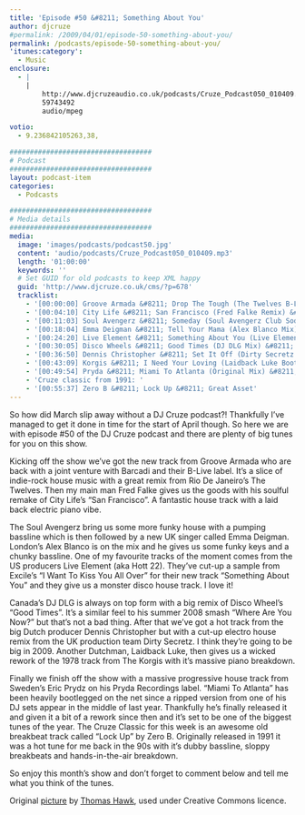 ```yaml
---
title: 'Episode #50 &#8211; Something About You'
author: djcruze
#permalink: /2009/04/01/episode-50-something-about-you/
permalink: /podcasts/episode-50-something-about-you/
'itunes:category':
  - Music
enclosure:
  - |
    |
        http://www.djcruzeaudio.co.uk/podcasts/Cruze_Podcast050_010409.mp3
        59743492
        audio/mpeg

votio:
  - 9.236842105263,38,

###################################
# Podcast
###################################
layout: podcast-item
categories:
  - Podcasts

###################################
# Media details
###################################
media:
  image: 'images/podcasts/podcast50.jpg'
  content: 'audio/podcasts/Cruze_Podcast050_010409.mp3'
  length: '01:00:00'
  keywords: ''
  # Set GUID for old podcasts to keep XML happy
  guid: 'http://www.djcruze.co.uk/cms/?p=678'
  tracklist:
    - '[00:00:00] Groove Armada &#8211; Drop The Tough (The Twelves B-Live Club Remix) &#8211; B-Live'
    - '[00:04:10] City Life &#8211; San Francisco (Fred Falke Remix) &#8211; Onelove'
    - '[00:11:03] Soul Avengerz &#8211; Someday (Soul Avengerz Club Soda Mix) &#8211; Soda Records'
    - '[00:18:04] Emma Deigman &#8211; Tell Your Mama (Alex Blanco Mix) &#8211; Storm Records'
    - '[00:24:20] Live Element &#8211; Something About You (Live Element Remix) &#8211; Gossip Records'
    - '[00:30:05] Disco Wheels &#8211; Good Times (DJ DLG Mix) &#8211; 3Beat Blue'
    - '[00:36:50] Dennis Christopher &#8211; Set It Off (Dirty Secretz Mix) &#8211; Spinnin Records'
    - '[00:43:09] Korgis &#8211; I Need Your Loving (Laidback Luke Bootleg) &#8211; White'
    - '[00:49:54] Pryda &#8211; Miami To Atlanta (Original Mix) &#8211; Pryda Recordings'
    - 'Cruze classic from 1991: '
    - '[00:55:37] Zero B &#8211; Lock Up &#8211; Great Asset'
---
```


So how did March slip away without a DJ Cruze podcast?! Thankfully I&#8217;ve managed to get it done in time for the start of April though. So here we are with episode #50 of the DJ Cruze podcast and there are plenty of big tunes for you on this show.

Kicking off the show we&#8217;ve got the new track from Groove Armada who are back with a joint venture with Barcadi and their B-Live label. It&#8217;s a slice of indie-rock house music with a great remix from Rio De Janeiro&#8217;s The Twelves. Then my main man Fred Falke gives us the goods with his soulful remake of City Life&#8217;s &#8220;San Francisco&#8221;. A fantastic house track with a laid back electric piano vibe.

The Soul Avengerz bring us some more funky house with a pumping bassline which is then followed by a new UK singer called Emma Deigman. London&#8217;s Alex Blanco is on the mix and he gives us some funky keys and a chunky bassline. One of my favourite tracks of the moment comes from the US producers Live Element (aka Hott 22). They&#8217;ve cut-up a sample from Excile&#8217;s &#8220;I Want To Kiss You All Over&#8221; for their new track &#8220;Something About You&#8221; and they give us a monster disco house track. I love it!

Canada&#8217;s DJ DLG is always on top form with a big remix of Disco Wheel&#8217;s &#8220;Good Times&#8221;. It&#8217;s a similar feel to his summer 2008 smash &#8220;Where Are You Now?&#8221; but that&#8217;s not a bad thing. After that we&#8217;ve got a hot track from the big Dutch producer Dennis Christopher but with a cut-up electro house remix from the UK production team Dirty Secretz. I think they&#8217;re going to be big in 2009. Another Dutchman, Laidback Luke, then gives us a wicked rework of the 1978 track from The Korgis with it&#8217;s massive piano breakdown.

Finally we finish off the show with a massive progressive house track from Sweden&#8217;s Eric Prydz on his Pryda Recordings label. &#8220;Miami To Atlanta&#8221; has been heavily bootlegged on the net since a ripped version from one of his DJ sets appear in the middle of last year. Thankfully he&#8217;s finally released it and given it a bit of a rework since then and it&#8217;s set to be one of the biggest tunes of the year. The Cruze Classic for this week is an awesome old breakbeat track called &#8220;Lock Up&#8221; by Zero B. Originally released in 1991 it was a hot tune for me back in the 90s with it&#8217;s dubby bassline, sloppy breakbeats and hands-in-the-air breakdown.

So enjoy this month&#8217;s show and don&#8217;t forget to comment below and tell me what you think of the tunes.

Original [picture][4] by [Thomas Hawk][5], used under Creative Commons licence.

[1]: http://www.djcruze.co.uk/cms/wp-content/uploads/2009/03/podcast50.jpg
[2]: http://www.djcruze.co.uk/cms/wp-content/DownloadButton.gif
[3]: http://www.djcruzeaudio.co.uk/podcasts/Cruze_Podcast050_010409.mp3
[4]: http://www.flickr.com/photos/thomashawk/3302621776/
[5]: http://www.flickr.com/photos/thomashawk/
